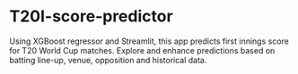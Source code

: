 # T20I-score-predictor
Using XGBoost regressor and Streamlit, this app predicts first innings score for T20 World Cup matches. Explore and enhance predictions based on batting line-up, venue, opposition and historical data.

